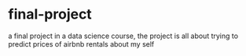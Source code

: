 # final-project
a final project in a data science course, the project is all about trying to predict prices of airbnb rentals
about my self
